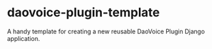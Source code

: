 # daovoice-plugin-template
A handy template for creating a new reusable DaoVoice Plugin Django application.
